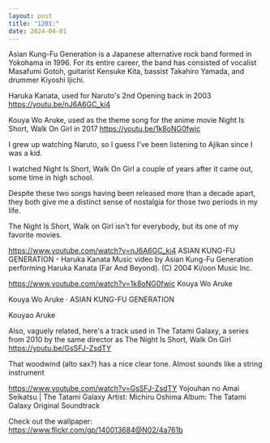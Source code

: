 ```yaml
---
layout: post
title: "1201:"
date: 2024-04-01
---
```


Asian Kung-Fu Generation is a Japanese alternative rock band formed in Yokohama in 1996. For its entire career, the band has consisted of vocalist Masafumi Gotoh, guitarist Kensuke Kita, bassist Takahiro Yamada, and drummer Kiyoshi Ijichi.

Haruka Kanata, used for Naruto's 2nd Opening back in 2003
https://youtu.be/nJ6A6GC_ki4

Kouya Wo Aruke, used as the theme song for the anime movie Night Is Short, Walk On Girl in 2017
https://youtu.be/1k8oNG0fwic

I grew up watching Naruto, so I guess I've been listening to Ajikan since I was a kid. 

I watched Night Is Short, Walk On Girl a couple of years after it came out, some time in high school.

Despite these two songs having been released more than a decade apart, they both give me a distinct sense of nostalgia for those two periods in my life.

The Night Is Short, Walk on Girl isn't for everybody, but its one of my favorite movies.

https://www.youtube.com/watch?v=nJ6A6GC_ki4
ASIAN KUNG-FU GENERATION - Haruka Kanata
Music video by Asian Kung-Fu Generation performing Haruka Kanata (Far And Beyond). (C) 2004 Ki/oon Music Inc.

https://www.youtube.com/watch?v=1k8oNG0fwic
Kouya Wo Aruke

Kouya Wo Aruke · ASIAN KUNG-FU GENERATION

Kouyao Aruke



Also, vaguely related, here's a track used in The Tatami Galaxy, a series from 2010 by the same director as The Night Is Short, Walk On Girl
https://youtu.be/GsSFJ-ZsdTY

That woodwind (alto sax?) has a nice clear tone. Almost sounds like a string instrument

https://www.youtube.com/watch?v=GsSFJ-ZsdTY
Yojouhan no Amai Seikatsu | The Tatami Galaxy
Artist: Michiru Oshima
Album: The Tatami Galaxy Original Soundtrack

Check out the wallpaper: https://www.flickr.com/gp/140013684@N02/4a761b

